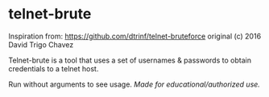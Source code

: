 # telnet-brute

Inspiration from: https://github.com/dtrinf/telnet-bruteforce
original (c) 2016 David Trigo Chavez

Telnet-brute is a tool that uses a set of usernames & passwords to obtain credentials to a telnet host.

Run without arguments to see usage.
*Made for educational/authorized use.*